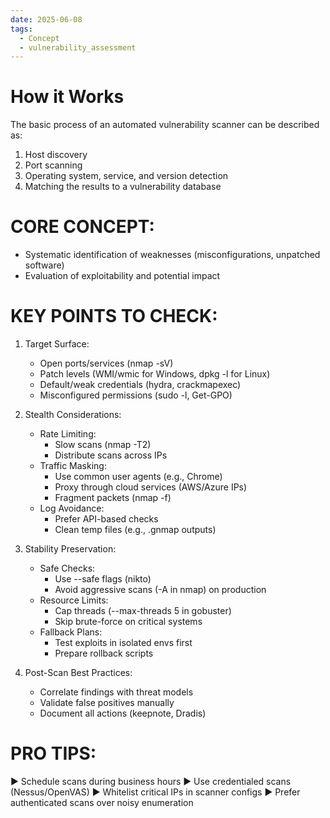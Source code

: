 ```yaml
---
date: 2025-06-08
tags:
  - Concept
  - vulnerability_assessment
---
```


# How it Works

The basic process of an automated vulnerability scanner can be described as:

1. Host discovery
2. Port scanning
3. Operating system, service, and version detection
4. Matching the results to a vulnerability database

# CORE CONCEPT:

- Systematic identification of weaknesses (misconfigurations, unpatched software)
- Evaluation of exploitability and potential impact

# KEY POINTS TO CHECK:

1. Target Surface:
   - Open ports/services (nmap -sV)
   - Patch levels (WMI/wmic for Windows, dpkg -l for Linux)
   - Default/weak credentials (hydra, crackmapexec)
   - Misconfigured permissions (sudo -l, Get-GPO)

2. Stealth Considerations:
   * Rate Limiting:
     - Slow scans (nmap -T2)
     - Distribute scans across IPs
   * Traffic Masking:
     - Use common user agents (e.g., Chrome)
     - Proxy through cloud services (AWS/Azure IPs)
     - Fragment packets (nmap -f)
   * Log Avoidance:
     - Prefer API-based checks
     - Clean temp files (e.g., .gnmap outputs)

3. Stability Preservation:
   * Safe Checks:
     - Use --safe flags (nikto)
     - Avoid aggressive scans (-A in nmap) on production
   * Resource Limits:
     - Cap threads (--max-threads 5 in gobuster)
     - Skip brute-force on critical systems
   * Fallback Plans:
     - Test exploits in isolated envs first
     - Prepare rollback scripts

4. Post-Scan Best Practices:
   - Correlate findings with threat models
   - Validate false positives manually
   - Document all actions (keepnote, Dradis)

# PRO TIPS:

▶ Schedule scans during business hours
▶ Use credentialed scans (Nessus/OpenVAS)
▶ Whitelist critical IPs in scanner configs
▶ Prefer authenticated scans over noisy enumeration
